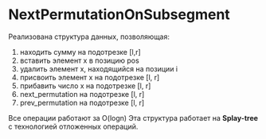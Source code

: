 # NextPermutationOnSubsegment
Реализована структура данных, позволяющая:
1) находить сумму на подотрезке [l,r]
2) вставить элемент x в позицию pos
3) удалить элемент x, находящийся на позиции i
4) присвоить элемент x на подотрезке [l, r]
5) прибавить число x на подотрезке [l, r]
6) next_permutation на подотрезке [l, r]
7) prev_permutation на подотрезке [l, r]

Все операции работают за O(logn) 
Эта структура работает на **Splay-tree** с технологией отложенных операций.
